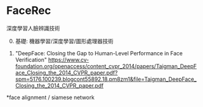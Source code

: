 # FaceRec

深度學習人臉辨識技術

0. 基礎: 機器學習/深度學習/圖形處理器技術

1. "DeepFace: Closing the Gap to Human-Level Performance in Face Verification"
https://www.cv-foundation.org/openaccess/content_cvpr_2014/papers/Taigman_DeepFace_Closing_the_2014_CVPR_paper.pdf?spm=5176.100239.blogcont55892.18.pm8zm1&file=Taigman_DeepFace_Closing_the_2014_CVPR_paper.pdf

*face alignment / siamese network
